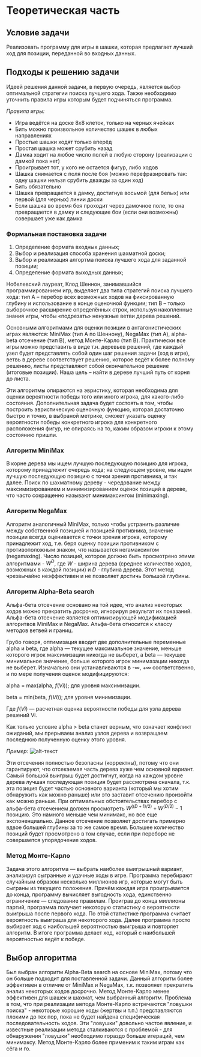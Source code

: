 # Теоретическая часть 

## Условие задачи

Реализовать программу для игры в шашки, которая предлагает лучший ход для позиции, переданной во входных данных.

## Подходы к решению задачи

Идеей решения данной задачи, в первую очередь, является выбор оптимальной стратегии поиска лучшего хода.
Также необходимо уточнить правила игры которым будет подчиняться программа.

*Правила игры:*
- Игра ведётся на доске 8х8 клеток, только на черных ячейках
- Бить можно произвольное количество шашек в любых направлениях
- Простые шашки ходят только вперёд
- Простая шашка может срубить назад
- Дамка ходит на любое число полей в любую сторону (реализации с дамкой пока нет)
- Проигрывает тот, у кого не остается фигур, либо ходов
- Шашка снимается с поля после боя (можно перефразировать так: одну шашки нельзя срубить дважды за один ход)
- Бить обязательно
- Шашка превращается в дамку, достигнув восьмой (для белых) или первой (для черных) линии доски
- Если шашка во время боя проходит через дамочное поле, то она превращается в дамку и следующие бои (если они возможны) совершает уже как дамка

### Формальная постановка задачи

1. Определение формата входных данных;
2. Выбор и реализация способа хранения шахматной доски;
3. Выбор и реализация алгортма поиска лучшего хода для заданной позиции;
4. Определение формата выходных данных;

Нобелевский лауреат, Клод Шеннон, занимавшийся программированием игр, выделяет два типа стратегий поиска лучшего хода: тип А – перебор всех возможных ходов на фиксированную глубину и использование в конце оценочной функции; тип В – только выборочное расширение определённых строк, используя накопленные знания игры, чтобы «подрезать» ненужные ветви дерева решений.

Основными алгоритмами для оценки позиции в антагонистических играх являются: MiniMax (тип А по Шеннону), NegaMax (тип А), alpha-beta отсечение (тип В), метод Монте-Карло (тип В).
Практически все игры можно представить в виде т.н. деревьев решений, где каждый узел будет представлять собой один шаг решения задачи (ход в игре), ветвь в дереве соответствует решению, которое ведёт к более полному решению, листы представляют собой окончательное решение (итоговые позиции). Наша цель – найти в дереве лучший путь от корня до листа.

Эти алгоритмы опираются на эвристику, которая необходима для оценки вероятности победы того или иного игрока, для какого-либо состояния. Дополнительная задача будет состоять в том, чтобы построить эвристическую оценочную функцию, которая достаточно быстро и точно, в выбраной метрике, сможет указать оценку вероятности победы конкретного игрока для конкретного расположения фигур, не опираясь на то, каким образом игроки к этому состоянию пришли.

### Алгоритм MiniMax

В корне дерева мы ищем лучшую последующую позицию для игрока, которому принадлежит очередь хода; на следующем уровне, мы ищем лучшую последующую позицию с точки зрения противника, и так далее. Поиск по шахматному дереву - чередование между максимизированием и минимизированием оценок позиций в дереве, что часто сокращенно называют минимаксингом (minimaxing).

### Алгоритм NegaMax

Алгоритм аналогичный MiniMax, только чтобы устранить различие между собственной позицией и позицией противника, значение позиции всегда оценивается с точки зрения игрока, которому принадлежит ход, т.е. беря оценку позиции противником с противоположным знаком, что называется негамаксингом (negamaxing).
Число позиций, которое должно быть просмотрено этими алгоритмами - $W^D$, где $W$ - ширина дерева (среднее количество ходов, возможных в каждой позиции) и $D$ - глубина дерева. Этот метод чрезвычайно неэффективен и не позволяет достичь большой глубины.

### Алгоритм Alpha-Beta search

Альфа-бета отсечение основано на той идее, что анализ некоторых ходов можно прекратить досрочно, игнорируя результат их показаний. Альфа-бета отсечение является оптимизирующей модификацией алгоритвов MiniMax и NegaMax. Альфа-бета относится к классу методов ветвей и границ.

Грубо говоря, оптимизация вводит две дополнительные переменные alpha и beta, где alpha — текущее максимальное значение, меньше которого игрок максимизации никогда не выберет, а beta — текущее минимальное значение, больше которого игрок минимазации никогда не выберет. Изначально они устанавливаются в -∞, +∞ соответственно, и по мере получения оценок модифицируются:

alpha = max(alpha, $f(Vi)$); для уровня максимизации.

beta = min(beta, $f(Vi)$); для уровня минимизации.

Где $f(Vi)$ — расчетная оценка вероятности победы для узла дерева решений Vi.

Как только условие alpha > beta станет верным, что означает конфликт ожиданий, мы прерываем анализ узлов дерева и возвращаем последнюю полученную оценку этого уровня.

*Пример:*
![alt-текст](https://upload.wikimedia.org/wikipedia/commons/9/91/AB_pruning.svg)

Эти отсечения полностью безопасны (корректны), потому что они гарантируют, что отсекаемая часть дерева хуже чем основной вариант. Самый большой выигрыш будет достигнут, когда на каждом уровне дерева лучшая последующая позиция будет рассмотрена сначала, т.к. эта позиция будет частью основного варианта (который мы хотим обнаружить как можно раньше) или это заставит отсечению произойти как можно раньше.
При оптимальных обстоятельствах перебор с альфа-бета отсечением должен просмотреть $W^{((D+1)/2)} + W^{(D/2)} - 1$ позицию. Это намного меньше чем минимакс, но все еще экспоненциально. Данное отсечение позволяет достигать примерно вдвое большей глубины за то же самое время. Большее количество позиций будет просмотрено в том случае, если при переборе не совершается упорядочение ходов.

### Метод Монте-Карло 

Задача этого алгоритма — выбрать наиболее выигрышный вариант, анализируя сыгранные и удачные ходы в игре. Программа перебирают случайным образом несколько миллионов игр, которые могут быть сыграны из текущего положения. Причём каждая игра проигрывается до конца, программу вычисляет выгодность хода, единственно ограничение — следование правилам.
Проиграв до конца миллионы партий, программа получает некоторую статистику о вероятности выигрыша после первого хода. По этой статистике программа считает вероятность выиграша для некоторого хода. Далее программа просто выбирает ход с наибольшей вероятностью выигрыша и повторяет алгоритм. В итоге программа делает ход, который с наибольшей вероятностью ведёт к победе. 

## Выбор алгоритма

Был выбран алгоритм Alpha-Beta search на основе MiniMax, потому что он больше подходит для поставленной задачи. Данный алгоритм более эффективен в отличие от MiniMax и NegaMax, т.к. позволяет прекратить анализ некоторых ходов досрочно.
Метод Монте-Карло менее эффективен для шашек и шахмат, чем выбранный алгоритм. Проблема в том, что при реализации метода Монте-Карло встречаются "ловушки поиска" - некоторые хорошие ходы (жертвы и т.п.) представляются плохими до тех пор, пока не будет найдена специфическая последовательность ходов. Эти "ловушки" довольно частое явление, и известные реализации метода сталкиваются с проблемой - для обнаружения "ловушки" необходимо гораздо больше итераций, чем минимаксу. Метод Монте-Карло более применим к таким играм как сёга и го.
 
